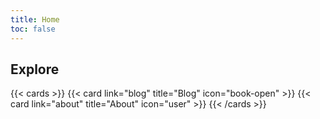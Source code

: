 ```yaml
---
title: Home
toc: false
---
```


## Explore

{{< cards >}}
{{< card link="blog" title="Blog" icon="book-open" >}}
{{< card link="about" title="About" icon="user" >}}
{{< /cards >}}
